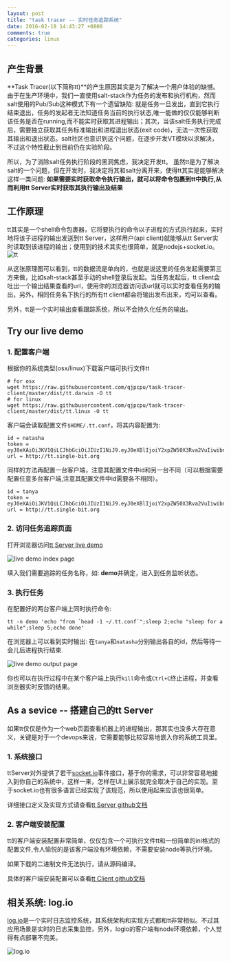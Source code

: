 ```yaml
---
layout: post
title: "task tracer -- 实时任务追踪系统"
date: 2016-02-18 14:43:27 +0800
comments: true
categories: linux
---
```


## 产生背景

**Task Tracer(以下简称tt)**的产生原因其实是为了解决一个用户体验的缺憾。由于在生产环境中，我们一直使用salt-stack作为任务的发布和执行机构，然而salt使用的Pub/Sub这种模式下有一个遗留缺陷: 就是任务一旦发出，直到它执行结束退出，任务的发起者无法知道任务当前的执行状态,唯一能做的仅仅能够判断该任务是否在running,而不能实时获取其进程输出；其次，当该salt任务执行完成后，需要独立获取其任务标准输出和进程退出状态(exit code)，无法一次性获取其输出和退出状态。salt社区也意识到这个问题，在逐步开发VT模块以求解决，不过这个特性截止到目前仍在实验阶段。

所以，为了消除salt任务执行阶段的黑洞焦虑，我决定开发tt。 虽然tt是为了解决salt的一个问题，但在开发时，我决定将其和salt分离开来，使得tt其实是能够解决这样一类问题: **如果需要实时获取命令执行输出，就可以将命令包裹到tt中执行,从而利用tt Server实时获取其执行输出及结果**

<!-- more -->

## 工作原理

tt其实是一个shell命令包裹器，它将要执行的命令以子进程的方式执行起来，实时地将该子进程的输出发送到tt Server，这样用户(api client)就能够从tt Server实时读取到该进程的输出；使用到的技术其实也很简单，就是nodejs+socket.io。
![tt](https://raw.githubusercontent.com/qjpcpu/task-tracer-server/master/snapshots/data-flow.png)

从这张原理图可以看到，tt的数据流是单向的，也就是说这里的任务发起需要第三方来做，比如salt-stack甚至手动的shell登录后发起。当任务发起后，tt client会吐出一个输出结果查看的url，使用你的浏览器访问该url就可以实时查看任务的输出，另外，相同任务名下执行的所有tt client都会将输出发布出来，均可以查看。

另外，tt是一个实时输出查看跟踪系统，所以不会持久化任务的输出。

## Try our live demo

### 1. 配置客户端

根据你的系统类型(osx/linux)下载客户端可执行文件tt

```
# for osx
wget https://raw.githubusercontent.com/qjpcpu/task-tracer-client/master/dist/tt.darwin -O tt
# for linux
wget https://raw.githubusercontent.com/qjpcpu/task-tracer-client/master/dist/tt.linux -O tt
```

客户端会读取配置文件`$HOME/.tt.conf`，将其内容配置为:

```
id = natasha
token = eyJ0eXAiOiJKV1QiLCJhbGciOiJIUzI1NiJ9.eyJ0eXBlIjoiY2xpZW50X3Rva2VuIiwibnMiOiJ0ZXN0IiwiaWF0IjoxNDU1NzgwNDU0LCJleHAiOjE0ODczMzgwNTR9.hk96PzocFTSGogl1evyWa4UGjDpQ4nAWppIMCl6lnlo
url = http://tt.single-bit.org
```

同样的方法再配置一台客户端，注意其配置文件中id和另一台不同（可以根据需要配置任意多台客户端,注意其配置文件中id需要各不相同）。

```
id = tanya
token = eyJ0eXAiOiJKV1QiLCJhbGciOiJIUzI1NiJ9.eyJ0eXBlIjoiY2xpZW50X3Rva2VuIiwibnMiOiJ0ZXN0IiwiaWF0IjoxNDU1NzgwNDU0LCJleHAiOjE0ODczMzgwNTR9.hk96PzocFTSGogl1evyWa4UGjDpQ4nAWppIMCl6lnlo
url = http://tt.single-bit.org
```

### 2. 访问任务追踪页面

打开浏览器访问[tt Server live demo](http://tt.single-bit.org/?accessToken=eyJ0eXAiOiJKV1QiLCJhbGciOiJIUzI1NiJ9.eyJ0eXBlIjoiYnJvd3Nlcl90b2tlbiIsIm5zIjoidGVzdCIsImlhdCI6MTQ1NTc4MDQ1NCwiZXhwIjoxNDg3MzM4MDU0fQ.AuhXIVNxk5LYoamU2ziSBqvn0tEqyrszAvsCom3OmgI)

![live demo index page](https://raw.githubusercontent.com/qjpcpu/task-tracer-server/master/snapshots/live-demo-index.png)

填入我们需要追踪的任务名称，如: **demo**并确定，进入到任务监听状态。

### 3. 执行任务

在配置好的两台客户端上同时执行命令:

```
tt -n demo 'echo "from `head -1 ~/.tt.conf`";sleep 2;echo "sleep for a while";sleep 5;echo done'
```

在浏览器上可以看到实时输出: 在`tanya`和`natasha`分别输出各自的id，然后等待一会儿后进程执行结束.

![live demo output page](https://raw.githubusercontent.com/qjpcpu/task-tracer-server/master/snapshots/live-demo-output.png)

你也可以在执行过程中在某个客户端上执行`kill`命令或`Ctrl+C`终止进程，并查看浏览器实时反馈的结果。


## As a sevice -- 搭建自己的tt Server

如果tt仅仅是作为一个web页面查看机器上的进程输出，那其实也没多大存在意义，关键是对于一个devops来说，它需要能够比较容易地嵌入你的系统工具里。

### 1. 系统接口

ttServer对外提供了若干[socket.io](http://socket.io/)事件接口，基于你的需求，可以非常容易地接入到你自己的系统中，这样一来，怎样在UI上展示就完全取决于自己的实现。至于socket.io也有很多语言已经实现了该规范，所以使用起来应该也很简单。

详细接口定义及实现方式请查看[tt Server github文档](https://github.com/qjpcpu/task-tracer-server)

### 2. 客户端安装配置

tt的客户端安装配置非常简单，仅仅包含一个可执行文件tt和一份简单的ini格式的配置文件,令人愉悦的是该客户端没有环境依赖，不需要安装node等执行环境。

如果下载的二进制文件无法执行，请从源码编译。

具体的客户端安装配置可以查看[tt Client github文档](https://github.com/qjpcpu/task-tracer-client)

## 相关系统: log.io

[log.io](http://logio.org/)是一个实时日志监控系统，其系统架构和实现方式都和tt非常相似。不过其应用场景是实时的日志采集监控，另外，logio的客户端有node环境依赖，个人觉得有点部署不完美。

![log.io](http://logio.org/screenshot3.png)
